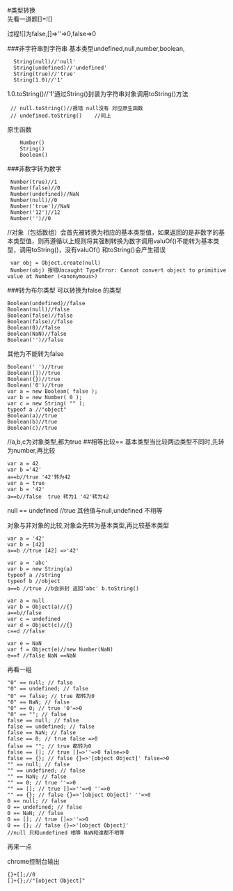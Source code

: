 #类型转换		
先看一道题[]=![]

过程![]为false,[]=>''=>0,false=>0		

###非字符串到字符串
基本类型undefined,null,number,boolean,
		
	  String(null)//'null'
      String(undefined)//'undefined'
      String(true)//'true'
      String(1.0)//'1'
 1.0.toString()//'1'通过String()封装为字符串对象调用toString()方法	
	
	 // null.toString()//报错 null没有 对应原生函数
     // undefined.toString()	//同上	
原生函数

		Number()
		String()
		Boolean()
###非数字转为数字 

	 Number(true)//1
     Number(false)//0
     Number(undefined)//NaN
     Number(null)//0
     Number('true')//NaN
     Number('12')//12
     Number('')//0
//对象（包括数组）会首先被转换为相应的基本类型值，如果返回的是非数字的基本类型值，则再遵循以上规则将其强制转换为数字调用valuOf()不能转为基本类型，调用toString()，没有valuOf() 和toString()会产生错误

     var obj = Object.create(null)
     Number(obj) 报错Uncaught TypeError: Cannot convert object to primitive value at Number (<anonymous>)	
###转为布尔类型
可以转换为false 的类型

	Boolean(undefined)//false
    Boolean(null)//false
    Boolean(false)//false
    Boolean(false)//false
    Boolean(0)//false
    Boolean(NaN)//false
    Boolean('')//false
其他为不能转为false

	Boolean(' ')//true
    Boolean([])//true
    Boolean({})//true
    Boolean('0')//true
    var a = new Boolean( false );
    var b = new Number( 0 );
    var c = new String( "" );
    typeof a //"object"
    Boolean(a)//true
    Boolean(b)//true
    Boolean(c)//true
//a,b,c为对象类型,都为true
##相等比较==
基本类型当比较两边类型不同时,先转为number,再比较

	var a = 42 
    var b ='42'
    a==b//true '42'转为42 
	var a = true
    var b = '42'
	a==b//false  true 转为1 '42'转为42

null == undefined //true 其他值与null,undefined 不相等

对象与非对象的比较,对象会先转为基本类型,再比较基本类型

	var a = '42'
    var b = [42]
    a==b //true [42] =>'42' 

	var a = 'abc'
    var b = new String(a)
	typeof a //string
    typeof b //object
	a==b //true //b会拆封 返回'abc' b.toString()

	var a = null
    var b = Object(a)//{}
    a==b//false
    var c = undefined
    var d = Object(c)//{}
    c==d //false

	var e = NaN 
    var f = Object(e)//new Number(NaN)
    e==f //false NaN ==NaN

再看一组

	"0" == null; // false
    "0" == undefined; // false
    "0" == false; // true 都转为0
    "0" == NaN; // false
    "0" == 0; // true '0'=>0
    "0" == ""; // false 
    false == null; // false
    false == undefined; // false
    false == NaN; // false
    false == 0; // true false =>0
    false == ""; // true 都转为0
    false == []; // true []=>''=>0 false=>0
    false == {}; // false {}=>'[object Object]' false=>0
    "" == null; // false
    "" == undefined; // false
    "" == NaN; // false
    "" == 0; // true ''=>0
    "" == []; // true []=>''=>0 ''=>0
    "" == {}; // false {}=>'[object Object]' ''=>0
    0 == null; // false
    0 == undefined; // false
    0 == NaN; // false
    0 == []; // true []=>''=>0
    0 == {}; // false {}=>'[object Object]'
    //null 只和undefined 相等 NaN和谁都不相等

再来一点

chrome控制台输出

 	{}+[];//0
    []+{};//"[object Object]"

